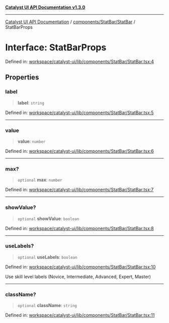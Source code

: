[**Catalyst UI API Documentation v1.3.0**](../../../../README.md)

---

[Catalyst UI API Documentation](../../../../README.md) / [components/StatBar/StatBar](../README.md) / StatBarProps

# Interface: StatBarProps

Defined in: [workspace/catalyst-ui/lib/components/StatBar/StatBar.tsx:4](https://github.com/TheBranchDriftCatalyst/catalyst-ui/blob/main/lib/components/StatBar/StatBar.tsx#L4)

## Properties

### label

> **label**: `string`

Defined in: [workspace/catalyst-ui/lib/components/StatBar/StatBar.tsx:5](https://github.com/TheBranchDriftCatalyst/catalyst-ui/blob/main/lib/components/StatBar/StatBar.tsx#L5)

---

### value

> **value**: `number`

Defined in: [workspace/catalyst-ui/lib/components/StatBar/StatBar.tsx:6](https://github.com/TheBranchDriftCatalyst/catalyst-ui/blob/main/lib/components/StatBar/StatBar.tsx#L6)

---

### max?

> `optional` **max**: `number`

Defined in: [workspace/catalyst-ui/lib/components/StatBar/StatBar.tsx:7](https://github.com/TheBranchDriftCatalyst/catalyst-ui/blob/main/lib/components/StatBar/StatBar.tsx#L7)

---

### showValue?

> `optional` **showValue**: `boolean`

Defined in: [workspace/catalyst-ui/lib/components/StatBar/StatBar.tsx:8](https://github.com/TheBranchDriftCatalyst/catalyst-ui/blob/main/lib/components/StatBar/StatBar.tsx#L8)

---

### useLabels?

> `optional` **useLabels**: `boolean`

Defined in: [workspace/catalyst-ui/lib/components/StatBar/StatBar.tsx:10](https://github.com/TheBranchDriftCatalyst/catalyst-ui/blob/main/lib/components/StatBar/StatBar.tsx#L10)

Use skill level labels (Novice, Intermediate, Advanced, Expert, Master)

---

### className?

> `optional` **className**: `string`

Defined in: [workspace/catalyst-ui/lib/components/StatBar/StatBar.tsx:11](https://github.com/TheBranchDriftCatalyst/catalyst-ui/blob/main/lib/components/StatBar/StatBar.tsx#L11)
